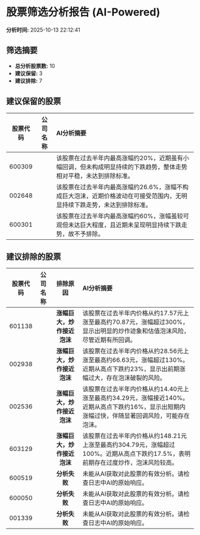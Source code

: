 # 股票筛选分析报告 (AI-Powered)

**分析时间:** 2025-10-13 22:12:41

## 筛选摘要

- **总分析股票数:** 10
- **建议保留:** 3
- **建议排除:** 7

## 建议保留的股票

| 股票代码 | 公司名称 | AI分析摘要 |
|:---:|:---:|:---|
| 600309 |  | 该股票在过去半年内最高涨幅约20%，近期虽有小幅回调，但未构成明显持续的下跌趋势，整体走势相对平稳，未达到排除标准。 |
| 002648 |  | 该股票在过去半年内最高涨幅约26.6%，涨幅不构成巨大泡沫，近期价格波动在可接受范围内，无明显持续下跌走势，未达到排除标准。 |
| 600301 |  | 该股票在过去半年内最高涨幅约60%，涨幅虽较可观但未达巨大程度，且近期未呈现明显持续下跌走势，故不予排除。 |

## 建议排除的股票

| 股票代码 | 公司名称 | 排除原因 | AI分析摘要 |
|:---:|:---:|:---:|:---|
| 601138 |  | **涨幅巨大，炒作接近泡沫** | 该股票在过去半年内价格从约17.57元上涨至最高约70.87元，涨幅超过300%，显示出明显的炒作迹象和估值泡沫风险，尽管近期有所回调。 |
| 002938 |  | **涨幅巨大，炒作接近泡沫** | 该股票在过去半年内价格从约28.56元上涨至最高约66.63元，涨幅超过130%。近期从高点下跌约23%，显示出前期涨幅过大，存在泡沫破裂的风险。 |
| 002536 |  | **涨幅巨大，炒作接近泡沫** | 该股票在过去半年内价格从约14.40元上涨至最高约34.29元，涨幅接近140%。近期从高点下跌约16%，显示出短期内涨幅过快，伴随显著回调风险，可能存在泡沫。 |
| 603129 |  | **涨幅巨大，炒作接近泡沫** | 该股票在过去半年内价格从约148.21元上涨至最高约304.79元，涨幅超过100%。近期从高点下跌约17.5%，表明前期存在过度炒作，泡沫风险较高。 |
| 600519 |  | **分析失败** | 未能从AI获取对此股票的有效分析。请检查日志中AI的原始响应。 |
| 600050 |  | **分析失败** | 未能从AI获取对此股票的有效分析。请检查日志中AI的原始响应。 |
| 001339 |  | **分析失败** | 未能从AI获取对此股票的有效分析。请检查日志中AI的原始响应。 |
